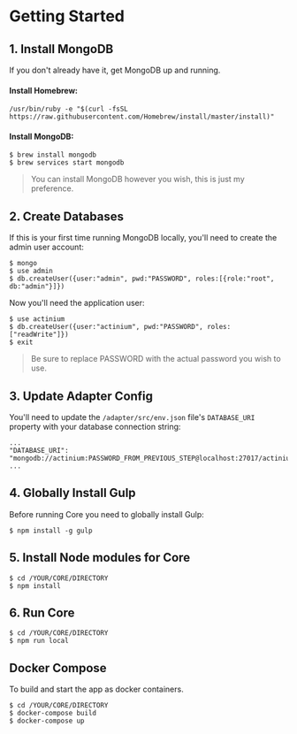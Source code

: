 # Getting Started

## 1. Install MongoDB

If you don't already have it, get MongoDB up and running.

#### Install Homebrew:

```
/usr/bin/ruby -e "$(curl -fsSL https://raw.githubusercontent.com/Homebrew/install/master/install)"
```

#### Install MongoDB:

```
$ brew install mongodb
$ brew services start mongodb
```

> You can install MongoDB however you wish, this is just my preference.

## 2. Create Databases

If this is your first time running MongoDB locally, you'll need to create the admin user account:

```
$ mongo
$ use admin
$ db.createUser({user:"admin", pwd:"PASSWORD", roles:[{role:"root", db:"admin"}]})
```

Now you'll need the application user:

```
$ use actinium
$ db.createUser({user:"actinium", pwd:"PASSWORD", roles:["readWrite"]})
$ exit
```

> Be sure to replace PASSWORD with the actual password you wish to use.

## 3. Update Adapter Config

You'll need to update the `/adapter/src/env.json` file's `DATABASE_URI` property with your database connection string:

```
...
"DATABASE_URI": "mongodb://actinium:PASSWORD_FROM_PREVIOUS_STEP@localhost:27017/actinium",
...
```

## 4. Globally Install Gulp

Before running Core you need to globally install Gulp:

```
$ npm install -g gulp
```

## 5. Install Node modules for Core

```
$ cd /YOUR/CORE/DIRECTORY
$ npm install
```

## 6. Run Core

```
$ cd /YOUR/CORE/DIRECTORY
$ npm run local
```

## Docker Compose

To build and start the app as docker containers.

```
$ cd /YOUR/CORE/DIRECTORY
$ docker-compose build
$ docker-compose up
```

